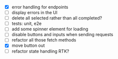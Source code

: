 - [x] error handling for endpoints
- [ ] display errors in the UI
- [ ] delete all selected rather than all completed?
- [ ] tests: unit, e2e
- [ ] add some spinner element for loading
- [ ] disable buttons and inputs when sending requests
- [ ] refactor all those fetch methods
- [x] move button out
- [ ] refactor state handling RTK?
